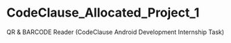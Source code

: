 # CodeClause_Allocated_Project_1
QR &amp; BARCODE Reader (CodeClause Android Development Internship Task) 
